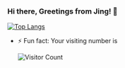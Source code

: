 ### Hi there, Greetings from Jing! 👋







[![Top Langs](https://github-readme-stats.vercel.app/api/top-langs/?username=jingwu6)](https://github.com/Christmas/github-readme-stats)


- ⚡ Fun fact: Your visiting number is

  ![Visitor Count](https://profile-counter.glitch.me/jingwu6/count.svg)
<!--
**jingwu6/jingwu6** is a ✨ _special_ ✨ repository because its `README.md` (this file) appears on your GitHub profile.


Here are some ideas to get you started:

- 🔭 I’m currently working on ...
- 🌱 I’m currently learning ...
- 👯 I’m looking to collaborate on ...
- 🤔 I’m looking for help with ...
- 💬 Ask me about ...
- 📫 How to reach me: ...
- 😄 Pronouns: ...
- ⚡ Fun fact: ...
-->
